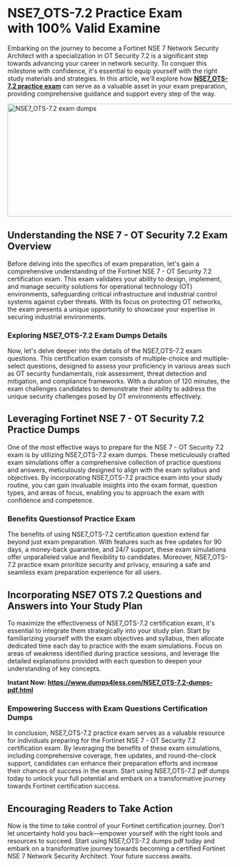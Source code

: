 <h1><strong>NSE7_OTS-7.2 Practice Exam with&nbsp;100% Valid Examine</strong></h1>
<p>Embarking on the journey to become a Fortinet NSE 7 Network Security Architect with a specialization in OT Security 7.2 is a significant step towards advancing your career in network security. To conquer this milestone with confidence, it's essential to equip yourself with the right study materials and strategies. In this article, we'll explore how <a href="https://www.dumps4less.com/NSE7_OTS-7.2-dumps-pdf.html"><strong>NSE7_OTS-7.2 practice exam</strong></a> can serve as a valuable asset in your exam preparation, providing comprehensive guidance and support every step of the way.</p>
<p><a href="https://www.dumps4less.com/NSE7_OTS-7.2-dumps-pdf.html"><img src="https://i.ibb.co/X5n2HkL/image.png" alt="NSE7_OTS-7.2 exam dumps" width="760" height="253" /></a></p>
<h2><strong>Understanding the NSE 7 - OT Security 7.2 Exam Overview</strong></h2>
<p>Before delving into the specifics of exam preparation, let's gain a comprehensive understanding of the Fortinet NSE 7 - OT Security 7.2 certification exam. This exam validates your ability to design, implement, and manage security solutions for operational technology (OT) environments, safeguarding critical infrastructure and industrial control systems against cyber threats. With its focus on protecting OT networks, the exam presents a unique opportunity to showcase your expertise in securing industrial environments.</p>
<h3><strong>Exploring NSE7_OTS-7.2 Exam&nbsp;Dumps Details</strong></h3>
<p>Now, let's delve deeper into the details of the NSE7_OTS-7.2 exam questions. This certification exam consists of multiple-choice and multiple-select questions, designed to assess your proficiency in various areas such as OT security fundamentals, risk assessment, threat detection and mitigation, and compliance frameworks. With a duration of 120 minutes, the exam challenges candidates to demonstrate their ability to address the unique security challenges posed by OT environments effectively.</p>
<h2><strong>Leveraging Fortinet NSE 7 - OT Security 7.2 Practice&nbsp;Dumps</strong></h2>
<p>One of the most effective ways to prepare for the NSE 7 - OT Security 7.2 exam is by utilizing NSE7_OTS-7.2 exam dumps. These meticulously crafted exam simulations offer a comprehensive collection of practice questions and answers, meticulously designed to align with the exam syllabus and objectives. By incorporating NSE7_OTS-7.2 practice exam into your study routine, you can gain invaluable insights into the exam format, question types, and areas of focus, enabling you to approach the exam with confidence and competence.</p>
<h3><strong>Benefits Questionsof Practice Exam</strong></h3>
<p>The benefits of using NSE7_OTS-7.2&nbsp;certification question&nbsp;extend far beyond just exam preparation. With features such as free updates for 90 days, a money-back guarantee, and 24/7 support, these exam simulations offer unparalleled value and flexibility to candidates. Moreover, NSE7_OTS-7.2 practice exam prioritize security and privacy, ensuring a safe and seamless exam preparation experience for all users.</p>
<h2><strong>Incorporating NSE7 OTS 7.2 Questions and Answers into Your Study Plan</strong></h2>
<p>To maximize the effectiveness of NSE7_OTS-7.2&nbsp;certification exam, it's essential to integrate them strategically into your study plan. Start by familiarizing yourself with the exam objectives and syllabus, then allocate dedicated time each day to practice with the exam simulations. Focus on areas of weakness identified during practice sessions, and leverage the detailed explanations provided with each question to deepen your understanding of key concepts.</p>
<p><strong>Instant Now: <a href="https://www.dumps4less.com/NSE7_OTS-7.2-dumps-pdf.html">https://www.dumps4less.com/NSE7_OTS-7.2-dumps-pdf.html</a></strong></p>
<h3><strong>Empowering Success with Exam Questions Certification Dumps</strong></h3>
<p>In conclusion, NSE7_OTS-7.2 practice exam serves as a valuable resource for individuals preparing for the Fortinet NSE 7 - OT Security 7.2 certification exam. By leveraging the benefits of these exam simulations, including comprehensive coverage, free updates, and round-the-clock support, candidates can enhance their preparation efforts and increase their chances of success in the exam. Start using NSE7_OTS-7.2&nbsp;pdf dumps today to unlock your full potential and embark on a transformative journey towards Fortinet certification success.</p>
<h2><strong>Encouraging Readers to Take Action</strong></h2>
<p>Now is the time to take control of your Fortinet certification journey. Don't let uncertainty hold you back&mdash;empower yourself with the right tools and resources to succeed. Start using NSE7_OTS-7.2&nbsp;dumps pdf today and embark on a transformative journey towards becoming a certified Fortinet NSE 7 Network Security Architect. Your future success awaits.</p>
